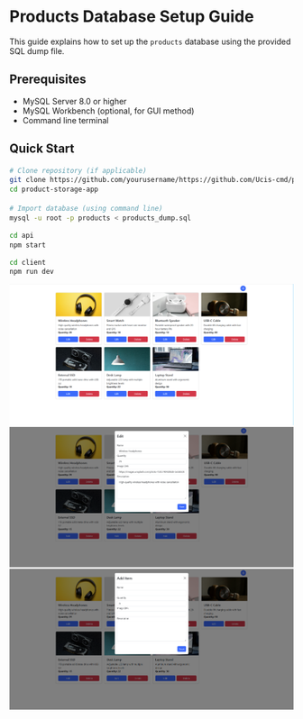 # Products Database Setup Guide

This guide explains how to set up the `products` database using the provided SQL dump file.

## Prerequisites

- MySQL Server 8.0 or higher
- MySQL Workbench (optional, for GUI method)
- Command line terminal

## Quick Start

```bash
# Clone repository (if applicable)
git clone https://github.com/yourusername/https://github.com/Ucis-cmd/product-storage-app.git
cd product-storage-app

# Import database (using command line)
mysql -u root -p products < products_dump.sql
```
```bash
cd api
npm start
```
```bash
cd client
npm run dev
```
![Home page](screenshots/webpg1.png "Home page")
![Edit modal](screenshots/webpg2.png "Edit modal")
![Delete modal](screenshots/webpg3.png "Delete modal")
